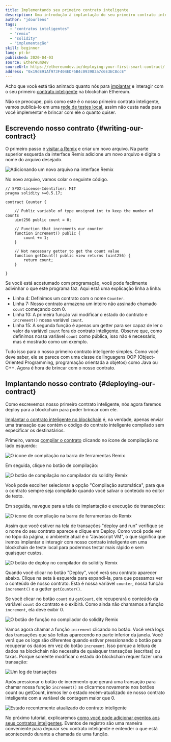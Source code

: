 ```yaml
---
title: Implementando seu primeiro contrato inteligente
description: Uma introdução à implantação do seu primeiro contrato inteligente em uma rede de teste Ethereum
author: "jdourlens"
tags:
  - "contratos inteligentes"
  - "remix"
  - "solidity"
  - "implementação"
skill: beginner
lang: pt-br
published: 2020-04-03
source: EthereumDev
sourceUrl: https://ethereumdev.io/deploying-your-first-smart-contract/
address: "0x19dE91Af973F404EDF5B4c093983a7c6E3EC8ccE"
---
```


Acho que você está tão animado quanto nós para [implantar](/developers/docs/smart-contracts/deploying/) e interagir com o seu primeiro [contrato inteligente](/developers/docs/smart-contracts/) na blockchain Ethereum.

Não se preocupe, pois como este é o nosso primeiro contrato inteligente, vamos publicá-lo em uma [rede de testes local](/developers/docs/networks/), assim não custa nada para você implementar e brincar com ele o quanto quiser.

## Escrevendo nosso contrato {#writing-our-contract}

O primeiro passo é [visitar a Remix](https://remix.ethereum.org/) e criar um novo arquivo. Na parte superior esquerda da interface Remix adicione um novo arquivo e digite o nome do arquivo desejado.

![Adicionando um novo arquivo na interface Remix](./remix.png)

No novo arquivo, vamos colar o seguinte código.

```solidity
// SPDX-License-Identifier: MIT
pragma solidity >=0.5.17;

contract Counter {

    // Public variable of type unsigned int to keep the number of counts
    uint256 public count = 0;

    // Function that increments our counter
    function increment() public {
        count += 1;
    }

    // Not necessary getter to get the count value
    function getCount() public view returns (uint256) {
        return count;
    }

}
```

Se você está acostumado com programação, você pode facilmente adivinhar o que este programa faz. Aqui está uma explicação linha a linha:

- Linha 4: Definimos um contrato com o nome `Counter`.
- Linha 7: Nosso contrato armazena um inteiro não assinado chamado `count` começando com 0.
- Linha 10: A primeira função vai modificar o estado do contrato e `increment()` nossa variável `count`.
- Linha 15: A segunda função é apenas um getter para ser capaz de ler o valor da variável `count` fora do contrato inteligente. Observe que, como definimos nossa variável `count` como pública, isso não é necessário, mas é mostrado como um exemplo.

Tudo isso para o nosso primeiro contrato inteligente simples. Como você deve saber, ele se parece com uma classe de linguagens OOP (Object-Oriented Programming, programação orientada a objetos) como Java ou C++. Agora é hora de brincar com o nosso contrato.

## Implantando nosso contrato {#deploying-our-contract}

Como escrevemos nosso primeiro contrato inteligente, nós agora faremos deploy para a blockchain para poder brincar com ele.

[Implantar o contrato inteligente no blockchain](/developers/docs/smart-contracts/deploying/) é, na verdade, apenas enviar uma transação que contém o código do contrato inteligente compilado sem especificar os destinatários.

Primeiro, vamos [compilar o contrato](/developers/docs/smart-contracts/compiling/) clicando no ícone de compilação no lado esquerdo:

![O ícone de compilação na barra de ferramentas Remix](./remix-compile-button.png)

Em seguida, clique no botão de compilação:

![O botão de compilação no compilador do solidity Remix](./remix-compile.png)

Você pode escolher selecionar a opção "Compilação automática", para que o contrato sempre seja compilado quando você salvar o conteúdo no editor de texto.

Em seguida, navegue para a tela de implantação e execução de transações:

![O ícone de compilação na barra de ferramentas do Remix](./remix-deploy.png)

Assim que você estiver na tela de transações "deploy and run" verifique se o nome do seu contrato aparece e clique em Deploy. Como você pode ver no topo da página, o ambiente atual é o "Javascript VM", o que significa que iremos implantar e interagir com nosso contrato inteligente em uma blockchain de teste local para podermos testar mais rápido e sem quaisquer custos.

![O botão de deploy no compilador do solidity Remix](./remix-deploy-button.png)

Quando você clicar no botão "Deploy", você verá seu contrato aparecer abaixo. Clique na seta à esquerda para expandi-la, para que possamos ver o conteúdo de nosso contrato. Esta é nossa variável `counter`, nossa função `increment()` e a getter `getCounter()`.

Se você clicar no botão `count` ou `getCount`, ele recuperará o conteúdo da variável `count` do contrato e o exibirá. Como ainda não chamamos a função `increment`, ela deve exibir 0.

![O botão de função no compilador do solidity Remix](./remix-function-button.png)

Vamos agora chamar a função `increment` clicando no botão. Você verá logs das transações que são feitas aparecendo no parte inferior da janela. Você verá que os logs são diferentes quando estiver pressionando o botão para recuperar os dados em vez do botão `increment`. Isso porque a leitura de dados na blockchain não necessita de quaisquer transações (escritas) ou taxas. Porque somente modificar o estado do blockchain requer fazer uma transação:

![Um log de transações](./transaction-log.png)

Após pressionar o botão de incremento que gerará uma transação para chamar nossa função `increment()` se clicarmos novamente nos botões count ou getCount, iremos ler o estado recém-atualizado de nosso contrato inteligente com a variável de contagem maior que 0.

![Estado recentemente atualizado do contrato inteligente](./updated-state.png)

No próximo tutorial, explicaremos [como você pode adicionar eventos aos seus contratos inteligentes](/developers/tutorials/logging-events-smart-contracts/). Eventos de registro são uma maneira conveniente para depurar seu contrato inteligente e entender o que está acontecendo durante a chamada de uma função.
